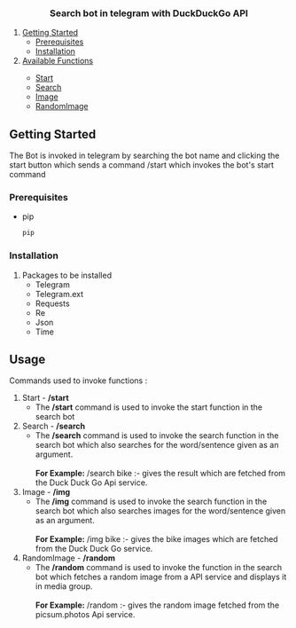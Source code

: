 




<h3 align="center">Search bot in telegram with DuckDuckGo API</h3>


  <ol>
    <li>
      <a href="#getting-started">Getting Started</a>
      <ul>
        <li><a href="#prerequisites">Prerequisites</a></li>
        <li><a href="#installation">Installation</a></li>
      </ul>
    </li>
    <li><a href="#usage">Available Functions</a></li>
        <ul>
            <li><a href="#Start">Start</a></li>
            <li><a href="#Search">Search</a></li>
            <li><a href="#Image">Image</a></li>
            <li><a href="#RandomImg">RandomImage</a></li>
        </ul>
  </ol>

## Getting Started

The Bot is invoked in telegram by searching the bot name and clicking the start button which sends a command
/start which invokes the bot's start command

### Prerequisites

* pip
  ```sh
  pip 
  ```

### Installation

1. Packages to be installed 
    <ul>
   <li>Telegram</li>
   <li>Telegram.ext</li>
   <li>Requests</li>
   <li>Re</li>
   <li>Json</li>
   <li>Time</li>
   </ul>




<!-- USAGE EXAMPLES -->
## Usage

Commands used to invoke functions :
<ol>
<li>Start -  <b>/start</b>
<ul><li>The <b>/start</b> command is used to invoke the start function in the search bot</li></ul></li>
<li>Search - <b>/search</b><ul><li>The <b>/search</b> command is used to invoke the search function in the search bot which also searches for the word/sentence given as an argument.<br><br><b>For Example:</b> /search bike :- gives the result which are fetched from the Duck Duck Go Api service.</li></ul></li>
<li>Image - <b>/img</b><ul><li>The <b>/img</b> command is used to invoke the search function in the search bot which also searches images for the word/sentence given as an argument.<br><br><b>For Example:</b> /img bike :- gives the bike images which are fetched from the Duck Duck Go service.</li></ul></li>
<li>RandomImage - <b>/random</b><ul><li>The <b>/random</b> command is used to invoke the function in the search bot which fetches a random image from a API service and displays it in media group.<br><br><b>For Example:</b> /random :- gives the random image fetched from the picsum.photos Api service.</li></ul></li>
</ol>


